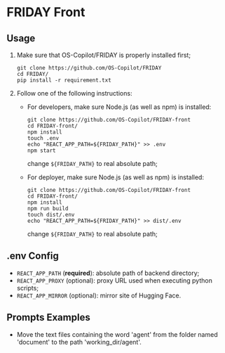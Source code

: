 # FRIDAY Front

## Usage

1. Make sure that OS-Copilot/FRIDAY is properly installed first;

    ```shell
    git clone https://github.com/OS-Copilot/FRIDAY
    cd FRIDAY/
    pip install -r requirement.txt
    ```

2. Follow one of the following instructions:

    - For developers, make sure Node.js (as well as npm) is installed:

        ```shell
        git clone https://github.com/OS-Copilot/FRIDAY-front
        cd FRIDAY-front/
        npm install
        touch .env
        echo "REACT_APP_PATH=${FRIDAY_PATH}" >> .env
        npm start
        ```

        change `${FRIDAY_PATH}` to real absolute path;

    - For deployer, make sure Node.js (as well as npm) is installed:

        ```shell
        git clone https://github.com/OS-Copilot/FRIDAY-front
        cd FRIDAY-front/
        npm install
        npm run build
        touch dist/.env
        echo "REACT_APP_PATH=${FRIDAY_PATH}" >> dist/.env
        ```

        change `${FRIDAY_PATH}` to real absolute path;

## .env Config

- `REACT_APP_PATH` (**required**): absolute path of backend directory;
- `REACT_APP_PROXY` (optional): proxy URL used when executing python scripts;
- `REACT_APP_MIRROR` (optional): mirror site of Hugging Face.

## Prompts Examples

- Move the text files containing the word 'agent' from the folder named 'document' to the path 'working_dir/agent'.
